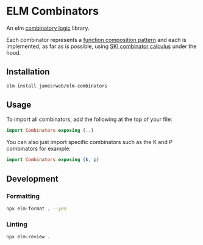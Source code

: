 # ELM Combinators

An elm [combinatory logic](https://en.wikipedia.org/wiki/Combinatory_logic) library.

Each combinator represents a [function composition pattern](https://en.wikipedia.org/wiki/Function_composition) and each is implemented, as far as is possible, using [SKI combinator calculus](https://en.wikipedia.org/wiki/SKI_combinator_calculus) under the hood.

## Installation

```sh
elm install jamesrweb/elm-combinators
```

## Usage

To import all combinators, add the following at the top of your file:

```elm
import Combinators exposing (..)
```

You can also just import specific combinators such as the K and P combinators for example:

```elm
import Combinators exposing (k, p)
```

## Development

### Formatting

```sh
npx elm-format . --yes
```

### Linting

```sh
npx elm-review .
```